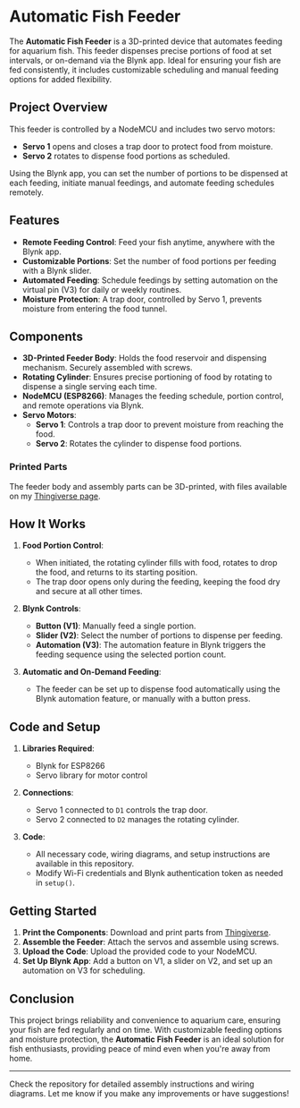 # Automatic Fish Feeder

The **Automatic Fish Feeder** is a 3D-printed device that automates feeding for aquarium fish. This feeder dispenses precise portions of food at set intervals, or on-demand via the Blynk app. Ideal for ensuring your fish are fed consistently, it includes customizable scheduling and manual feeding options for added flexibility. 

## Project Overview

This feeder is controlled by a NodeMCU and includes two servo motors: 
- **Servo 1** opens and closes a trap door to protect food from moisture.
- **Servo 2** rotates to dispense food portions as scheduled.

Using the Blynk app, you can set the number of portions to be dispensed at each feeding, initiate manual feedings, and automate feeding schedules remotely.

## Features

- **Remote Feeding Control**: Feed your fish anytime, anywhere with the Blynk app.
- **Customizable Portions**: Set the number of food portions per feeding with a Blynk slider.
- **Automated Feeding**: Schedule feedings by setting automation on the virtual pin (V3) for daily or weekly routines.
- **Moisture Protection**: A trap door, controlled by Servo 1, prevents moisture from entering the food tunnel.
  
## Components

- **3D-Printed Feeder Body**: Holds the food reservoir and dispensing mechanism. Securely assembled with screws.
- **Rotating Cylinder**: Ensures precise portioning of food by rotating to dispense a single serving each time.
- **NodeMCU (ESP8266)**: Manages the feeding schedule, portion control, and remote operations via Blynk.
- **Servo Motors**: 
  - **Servo 1**: Controls a trap door to prevent moisture from reaching the food.
  - **Servo 2**: Rotates the cylinder to dispense food portions.
  
### Printed Parts

The feeder body and assembly parts can be 3D-printed, with files available on my [Thingiverse page](https://www.thingiverse.com/thing:6806793).

## How It Works

1. **Food Portion Control**:
   - When initiated, the rotating cylinder fills with food, rotates to drop the food, and returns to its starting position.
   - The trap door opens only during the feeding, keeping the food dry and secure at all other times.
   
2. **Blynk Controls**:
   - **Button (V1)**: Manually feed a single portion.
   - **Slider (V2)**: Select the number of portions to dispense per feeding.
   - **Automation (V3)**: The automation feature in Blynk triggers the feeding sequence using the selected portion count.
   
3. **Automatic and On-Demand Feeding**:
   - The feeder can be set up to dispense food automatically using the Blynk automation feature, or manually with a button press.

## Code and Setup

1. **Libraries Required**: 
   - Blynk for ESP8266
   - Servo library for motor control

2. **Connections**:
   - Servo 1 connected to `D1` controls the trap door.
   - Servo 2 connected to `D2` manages the rotating cylinder.

3. **Code**:
   - All necessary code, wiring diagrams, and setup instructions are available in this repository.
   - Modify Wi-Fi credentials and Blynk authentication token as needed in `setup()`.

## Getting Started

1. **Print the Components**: Download and print parts from [Thingiverse](https://www.thingiverse.com/thing:6806793).
2. **Assemble the Feeder**: Attach the servos and assemble using screws.
3. **Upload the Code**: Upload the provided code to your NodeMCU.
4. **Set Up Blynk App**: Add a button on V1, a slider on V2, and set up an automation on V3 for scheduling.

## Conclusion

This project brings reliability and convenience to aquarium care, ensuring your fish are fed regularly and on time. With customizable feeding options and moisture protection, the **Automatic Fish Feeder** is an ideal solution for fish enthusiasts, providing peace of mind even when you're away from home.

---

Check the repository for detailed assembly instructions and wiring diagrams. Let me know if you make any improvements or have suggestions!

